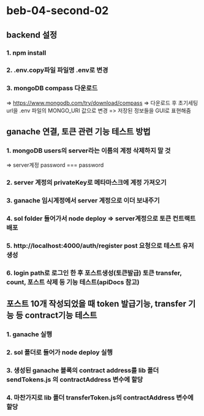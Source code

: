 # beb-04-second-02

## backend 설정

### 1. npm install

### 2. .env.copy파일 파일명 .env로 변경

### 3. mongoDB compass 다운로드

=> https://www.mongodb.com/try/download/compass
=> 다운로드 후 초기세팅 url을 .env 파일의 MONGO_URI 값으로 변경
=> 저장된 정보들을 GUI로 표현해줌

## ganache 연결, 토큰 관련 기능 테스트 방법

### 1. mongoDB users의 server라는 이름의 계정 삭제하지 말 것

=> server계정 password === password

### 2. server 계정의 privateKey로 메타마스크에 계정 가져오기

### 3. ganache 임시계정에서 server 계정으로 이더 보내주기

### 4. sol folder 들어가서 node deploy => server계정으로 토큰 컨트랙트 배포

### 5. http://localhost:4000/auth/register post 요청으로 테스트 유저 생성

### 6. login path로 로그인 한 후 포스트생성(토큰발급) 토큰 transfer, count, 포스트 삭제 등 기능 테스트(apiDocs 참고)

## 포스트 10개 작성되었을 때 token 발급기능, transfer 기능 등 contract기능 테스트

### 1. ganache 실행

### 2. sol 폴더로 들어가 node deploy 실행

### 3. 생성된 ganache 블록의 contract address를 lib 폴더 sendTokens.js 의 contractAddress 변수에 할당

### 4. 마찬가지로 lib 폴더 transferToken.js의 contractAddress 변수에 할당
